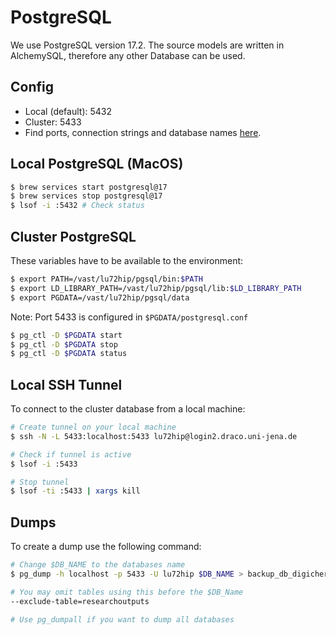 # PostgreSQL

We use PostgreSQL version 17.2. The source models are written in AlchemySQL, 
therefore any other Database can be used.

## Config
- Local (default): 5432
- Cluster: 5433
- Find ports, connection strings and database names [here](../../../config/config.json).

## Local PostgreSQL (MacOS)

```bash
$ brew services start postgresql@17
$ brew services stop postgresql@17
$ lsof -i :5432 # Check status
```

## Cluster PostgreSQL

These variables have to be available to the environment:

```bash
$ export PATH=/vast/lu72hip/pgsql/bin:$PATH
$ export LD_LIBRARY_PATH=/vast/lu72hip/pgsql/lib:$LD_LIBRARY_PATH
$ export PGDATA=/vast/lu72hip/pgsql/data
```

Note: Port 5433 is configured in `$PGDATA/postgresql.conf`

```bash
$ pg_ctl -D $PGDATA start
$ pg_ctl -D $PGDATA stop
$ pg_ctl -D $PGDATA status
```

## Local SSH Tunnel

To connect to the cluster database from a local machine:

```bash
# Create tunnel on your local machine
$ ssh -N -L 5433:localhost:5433 lu72hip@login2.draco.uni-jena.de

# Check if tunnel is active
$ lsof -i :5433

# Stop tunnel
$ lsof -ti :5433 | xargs kill
```

## Dumps

To create a dump use the following command:

```bash
# Change $DB_NAME to the databases name
$ pg_dump -h localhost -p 5433 -U lu72hip $DB_NAME > backup_db_digicher.transformation

# You may omit tables using this before the $DB_Name
--exclude-table=researchoutputs

# Use pg_dumpall if you want to dump all databases
```
